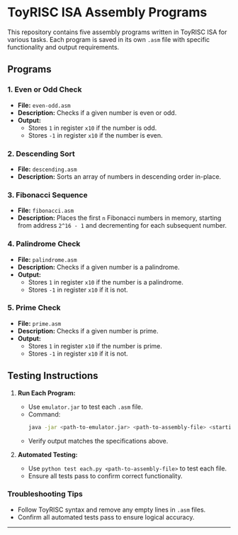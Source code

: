 # ToyRISC ISA Assembly Programs

This repository contains five assembly programs written in ToyRISC ISA for various tasks. Each program is saved in its own `.asm` file with specific functionality and output requirements.

## Programs

### 1. Even or Odd Check
- **File:** `even-odd.asm`
- **Description:** Checks if a given number is even or odd.
- **Output:** 
  - Stores `1` in register `x10` if the number is odd.
  - Stores `-1` in register `x10` if the number is even.

### 2. Descending Sort
- **File:** `descending.asm`
- **Description:** Sorts an array of numbers in descending order in-place.

### 3. Fibonacci Sequence
- **File:** `fibonacci.asm`
- **Description:** Places the first `n` Fibonacci numbers in memory, starting from address `2^16 - 1` and decrementing for each subsequent number.

### 4. Palindrome Check
- **File:** `palindrome.asm`
- **Description:** Checks if a given number is a palindrome.
- **Output:** 
  - Stores `1` in register `x10` if the number is a palindrome.
  - Stores `-1` in register `x10` if it is not.

### 5. Prime Check
- **File:** `prime.asm`
- **Description:** Checks if a given number is prime.
- **Output:** 
  - Stores `1` in register `x10` if the number is prime.
  - Stores `-1` in register `x10` if it is not.

## Testing Instructions

1. **Run Each Program:**
   - Use `emulator.jar` to test each `.asm` file.
   - Command: 
     ```bash
     java -jar <path-to-emulator.jar> <path-to-assembly-file> <starting-address> <ending-address>
     ```
   - Verify output matches the specifications above.

2. **Automated Testing:**
   - Use `python test each.py <path-to-assembly-file>` to test each file.
   - Ensure all tests pass to confirm correct functionality.

### Troubleshooting Tips
- Follow ToyRISC syntax and remove any empty lines in `.asm` files.
- Confirm all automated tests pass to ensure logical accuracy.

---


